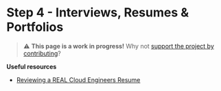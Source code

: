# Step 4 - Interviews, Resumes & Portfolios

> ⚠️ **This page is a work in progress!** Why not [support the project by contributing](https://github.com/openupthecloud/system)?

**Useful resources**

- [Reviewing a REAL Cloud Engineers Resume](https://www.youtube.com/watch?v=x82hCQmjijc)
